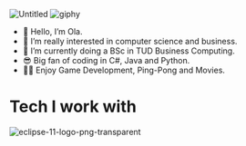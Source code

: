 ![Untitled](https://github.com/OHA20/OHA20/assets/145617693/e488b9a4-e3ee-49ca-9d9a-44985f8169b1) 
![giphy](https://github.com/OHA20/OHA20/assets/145617693/20cd0708-db4c-4d63-ba25-ee3f79334f25)

- 👋 Hello, I’m Ola.
- 👀 I’m really interested in computer science and business.
- 🌱 I’m currently doing a BSc in TUD Business Computing.
- 😎 Big fan of coding in C#, Java and Python.
- 🐱‍🏍 Enjoy Game Development, Ping-Pong and Movies. 

# Tech I work with
![eclipse-11-logo-png-transparent](https://github.com/OHA20/OHA20/assets/145617693/eae709d4-9a2b-4980-8471-9c6d4ad2cfd4)
